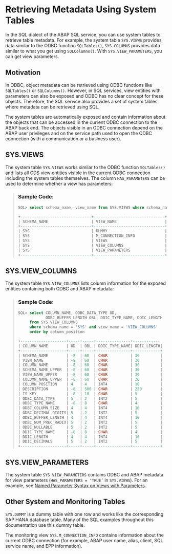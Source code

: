 <!-- loio9cb1891bd6d54285b1e0981fe793c1fa -->

# Retrieving Metadata Using System Tables

In the SQL dialect of the ABAP SQL service, you can use system tables to retrieve table metadata. For example, the system table `SYS.VIEWS` provides data similar to the ODBC function `SQLTables()`, `SYS.COLUMNS` provides data similar to what you get using `SQLColumns()`. With `SYS.VIEW_PARAMETERS`, you can get view parameters.



## Motivation

In ODBC, object metadata can be retrieved using ODBC functions like `SQLTables()` or `SQLColumns()`. However, in SQL services, view entities with parameters can also be exposed and ODBC has no clear concept for these objects. Therefore, the SQL service also provides a set of system tables where metadata can be retrieved using SQL.

The system tables are automatically exposed and contain information about the objects that can be accessed in the current ODBC connection to the ABAP back end. The objects visible in an ODBC connection depend on the ABAP user privileges and on the service path used to open the ODBC connection \(with a communication or a business user\).



<a name="loio9cb1891bd6d54285b1e0981fe793c1fa__section_vyw_wz5_4wb"/>

## SYS.VIEWS



The system table `SYS.VIEWS` works similar to the ODBC function `SQLTables()` and lists all CDS view entities visible in the current ODBC connection including the system tables themselves. The column `HAS_PARAMETERS` can be used to determine whether a view has parameters:

> ### Sample Code:  
> ```sql
> SQL> select schema_name, view_name from SYS.VIEWS where schema_name = 'SYS'
> 
> +-------------------------------+-------------------------------+
> | SCHEMA_NAME                   | VIEW_NAME                     |
> +-------------------------------+-------------------------------+
> | SYS                           | DUMMY                         |
> | SYS                           | M_CONNECTION_INFO             |
> | SYS                           | VIEWS                         |
> | SYS                           | VIEW_COLUMNS                  |
> | SYS                           | VIEW_PARAMETERS               |
> +-------------------------------+-------------------------------+
> 
> ```



<a name="loio9cb1891bd6d54285b1e0981fe793c1fa__section_ggy_4z5_4wb"/>

## SYS.VIEW\_COLUMNS

The system table `SYS.VIEW_COLUMNS` lists column information for the exposed entities containing both ODBC and ABAP metadata:

> ### Sample Code:  
> ```sql
> SQL> select COLUMN_NAME, ODBC_DATA_TYPE OD,
>             ODBC_BUFFER_LENGTH OBL, DDIC_TYPE_NAME, DDIC_LENGTH
>      from SYS.VIEW_COLUMNS
>      where schema_name = 'SYS' and view_name = 'VIEW_COLUMNS'
>      order by column_position
> 
> +--------------------+-----+-----+---------------+------------
> | COLUMN_NAME        | OD  | OBL | DDIC_TYPE_NAME| DDIC_LENGTH|
> +--------------------+-----+-----+---------------+------------+
> | SCHEMA_NAME        | -8  | 60  | CHAR          | 30         |
> | VIEW_NAME          | -8  | 60  | CHAR          | 30         |
> | COLUMN_NAME        | -8  | 60  | CHAR          | 30         |
> | SCHEMA_NAME_UPPER  | -8  | 60  | CHAR          | 30         |
> | VIEW_NAME_UPPER    | -8  | 60  | CHAR          | 30         |
> | COLUMN_NAME_UPPER  | -8  | 60  | CHAR          | 30         |
> | COLUMN_POSITION    | 4   | 4   | INT4          | 10         |
> | DESCRIPTION        | -8  | 500 | CHAR          | 250        |
> | IS_KEY             | -8  | 10  | CHAR          | 5          |
> | ODBC_DATA_TYPE     | 5   | 2   | INT2          | 5          |
> | ODBC_TYPE_NAME     | -8  | 8   | CHAR          | 4          |
> | ODBC_COLUMN_SIZE   | 4   | 4   | INT4          | 10         |
> | ODBC_DECIMAL_DIGITS| 5   | 2   | INT2          | 5          |
> | ODBC_BUFFER_LENGTH | 4   | 4   | INT4          | 10         |
> | ODBC_NUM_PREC_RADIX| 5   | 2   | INT2          | 5          |
> | ODBC_NULLABLE      | 5   | 2   | INT2          | 5          |
> | DDIC_TYPE_NAME     | -8  | 8   | CHAR          | 4          |
> | DDIC_LENGTH        | 4   | 4   | INT4          | 10         |
> | DDIC_DECIMALS      | 5   | 2   | INT2          | 5          |
> +--------------------+-----+-----+---------------+------------+
> 
> ```



<a name="loio9cb1891bd6d54285b1e0981fe793c1fa__section_pzn_tz5_4wb"/>

## SYS.VIEW\_PARAMETERS

The system table `SYS.VIEW_PARAMETERS` contains ODBC and ABAP metadata for view parameters \(`HAS_PARAMETERS = ‘TRUE’` in `SYS.VIEWS`\). For an example, see [Named Parameter Syntax on Views with Parameters](named-parameter-syntax-on-views-with-parameters-77b7d7b.md).



<a name="loio9cb1891bd6d54285b1e0981fe793c1fa__section_wn3_pz5_4wb"/>

## Other System and Monitoring Tables

`SYS.DUMMY` is a dummy table with one row and works like the corresponding SAP HANA database table. Many of the SQL examples throughout this documentation use this dummy table.

The monitoring view `SYS.M_CONNECTION_INFO` contains information about the current ODBC connection \(for example, ABAP user name, alias, client, SQL service name, and EPP information\).

